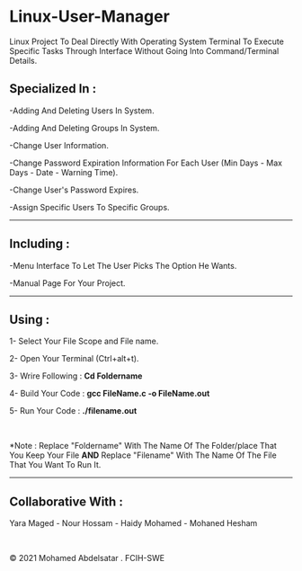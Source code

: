# Linux-User-Manager

<p>Linux Project To Deal Directly With Operating System Terminal To Execute Specific Tasks Through Interface Without Going Into Command/Terminal Details. </p>

<h2> Specialized In : </h2>
<p> -Adding And Deleting Users In System. </p>
<p> -Adding And Deleting Groups In System. </p>
<p> -Change User Information. </p> 
<p> -Change Password Expiration Information For Each User (Min Days - Max Days - Date - Warning Time). </p>
<p> -Change User's Password Expires. </p>
<p> -Assign Specific Users To Specific Groups. </p>

<hr>

<h2> Including : </h2>
<p> -Menu Interface To Let The User Picks The Option He Wants. </p>
<p> -Manual Page For Your Project. </p>

<hr>
<h2> Using : </h2>
<p> 1- Select Your File Scope and File name. </p>
<p> 2- Open Your Terminal (Ctrl+alt+t). </p>
<p> 3- Wrire Following : <b> Cd Foldername </b> </p>
<p> 4- Build Your Code : <b> gcc  FileName.c -o FileName.out </b> </p>
<p> 5- Run Your Code : <b> ./filename.out </b> </p>
<br>
<p> *Note : Replace "Foldername" With The Name Of The Folder/place That You Keep Your File <b>AND</b> Replace "Filename" With The Name Of The File That You Want To Run It. </p>

<hr>
<h2> Collaborative With : </h2>
<p> Yara Maged - Nour Hossam - Haidy Mohamed - Mohaned Hesham </p>
<br>
<p> © 2021 Mohamed Abdelsatar . FCIH-SWE </p>
